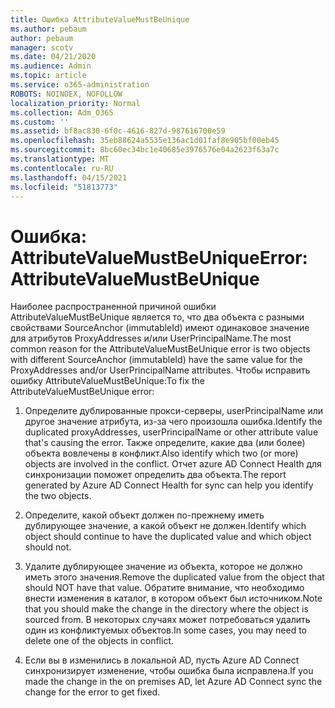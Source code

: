 ```yaml
---
title: Ошибка AttributeValueMustBeUnique
ms.author: pebaum
author: pebaum
manager: scotv
ms.date: 04/21/2020
ms.audience: Admin
ms.topic: article
ms.service: o365-administration
ROBOTS: NOINDEX, NOFOLLOW
localization_priority: Normal
ms.collection: Adm_O365
ms.custom: ''
ms.assetid: bf8ac830-6f0c-4616-827d-987616700e59
ms.openlocfilehash: 35eb88624a5535e136ac1d01faf8e905bf00eb45
ms.sourcegitcommit: 8bc60ec34bc1e40685e3976576e04a2623f63a7c
ms.translationtype: MT
ms.contentlocale: ru-RU
ms.lasthandoff: 04/15/2021
ms.locfileid: "51813773"
---
```

# <a name="error-attributevaluemustbeunique"></a><span data-ttu-id="20f4a-102">Ошибка: AttributeValueMustBeUnique</span><span class="sxs-lookup"><span data-stu-id="20f4a-102">Error: AttributeValueMustBeUnique</span></span>

<span data-ttu-id="20f4a-103">Наиболее распространенной причиной ошибки AttributeValueMustBeUnique является то, что два объекта с разными свойствами SourceAnchor (immutableId) имеют одинаковое значение для атрибутов ProxyAddresses и/или UserPrincipalName.</span><span class="sxs-lookup"><span data-stu-id="20f4a-103">The most common reason for the AttributeValueMustBeUnique error is two objects with different SourceAnchor (immutableId) have the same value for the ProxyAddresses and/or UserPrincipalName attributes.</span></span> <span data-ttu-id="20f4a-104">Чтобы исправить ошибку AttributeValueMustBeUnique:</span><span class="sxs-lookup"><span data-stu-id="20f4a-104">To fix the AttributeValueMustBeUnique error:</span></span>
  
1. <span data-ttu-id="20f4a-105">Определите дублированные прокси-серверы, userPrincipalName или другое значение атрибута, из-за чего произошла ошибка.</span><span class="sxs-lookup"><span data-stu-id="20f4a-105">Identify the duplicated proxyAddresses, userPrincipalName or other attribute value that's causing the error.</span></span> <span data-ttu-id="20f4a-106">Также определите, какие два (или более) объекта вовлечены в конфликт.</span><span class="sxs-lookup"><span data-stu-id="20f4a-106">Also identify which two (or more) objects are involved in the conflict.</span></span> <span data-ttu-id="20f4a-107">Отчет azure AD Connect Health для синхронизации поможет определить два объекта.</span><span class="sxs-lookup"><span data-stu-id="20f4a-107">The report generated by Azure AD Connect Health for sync can help you identify the two objects.</span></span>
    
2. <span data-ttu-id="20f4a-108">Определите, какой объект должен по-прежнему иметь дублирующее значение, а какой объект не должен.</span><span class="sxs-lookup"><span data-stu-id="20f4a-108">Identify which object should continue to have the duplicated value and which object should not.</span></span>
    
3. <span data-ttu-id="20f4a-109">Удалите дублирующее значение из объекта, которое не должно иметь этого значения.</span><span class="sxs-lookup"><span data-stu-id="20f4a-109">Remove the duplicated value from the object that should NOT have that value.</span></span> <span data-ttu-id="20f4a-110">Обратите внимание, что необходимо внести изменения в каталог, в котором объект был источником.</span><span class="sxs-lookup"><span data-stu-id="20f4a-110">Note that you should make the change in the directory where the object is sourced from.</span></span> <span data-ttu-id="20f4a-111">В некоторых случаях может потребоваться удалить один из конфликтуемых объектов.</span><span class="sxs-lookup"><span data-stu-id="20f4a-111">In some cases, you may need to delete one of the objects in conflict.</span></span>
    
4. <span data-ttu-id="20f4a-112">Если вы в изменились в локальной AD, пусть Azure AD Connect синхронизирует изменение, чтобы ошибка была исправлена.</span><span class="sxs-lookup"><span data-stu-id="20f4a-112">If you made the change in the on premises AD, let Azure AD Connect sync the change for the error to get fixed.</span></span>
    

